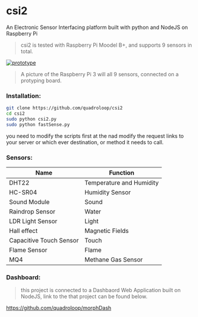 # csi2
An Electronic Sensor Interfacing platform built with python and NodeJS on Raspberry Pi 

> csi2 is tested with Raspberry Pi Moodel B+, and supports 9 sensors in 
total.

[![prototype](https://quadroloop.github.io/bobaux/rodrigo.jpg)](https://github.com/quadroloop/csi2)

> A picture of the Raspberry Pi 3 will all 9 sensors, connected on a 
protyping board.

### Installation: 

```sh
git clone https://github.com/quadroloop/csi2
cd csi2
sudo python csi2.py
sudo python fastSense.py
```
you need to modify the scripts first at the nad modify the request links 
to your server or which ever destination, or method it needs to call.

### Sensors:

| Name | Function |
| ---- | ---- |
| DHT22 | Temperature and Humidity |
| HC-SR04 | Humidity Sensor |
| Sound Module | Sound |
| Raindrop Sensor | Water |
| LDR Light Sensor | Light |
| Hall effect | Magnetic Fields |
| Capacitive Touch Sensor | Touch |
| Flame Sensor | Flame | 
| MQ4 | Methane Gas Sensor |

### Dashboard:

> this project is connected to a Dashbaord Web Application built on 
NodeJS, link to the that project can be found below.

 https://github.com/quadroloop/morphDash 



